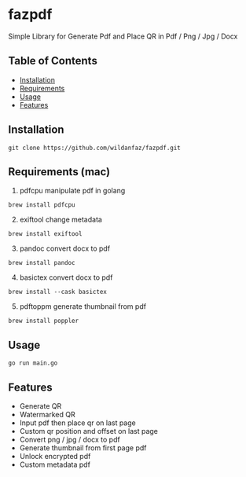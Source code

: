 # fazpdf

Simple Library for Generate Pdf and Place QR in Pdf / Png / Jpg / Docx

## Table of Contents

- [Installation](#installation)
- [Requirements](#requirements)
- [Usage](#usage)
- [Features](#features)

## Installation
```
git clone https://github.com/wildanfaz/fazpdf.git
```

## Requirements (mac)
1. pdfcpu
manipulate pdf in golang
```
brew install pdfcpu
```
2. exiftool
change metadata
```
brew install exiftool
```
3. pandoc
convert docx to pdf
```
brew install pandoc
```
4. basictex
convert docx to pdf
```
brew install --cask basictex
```
5. pdftoppm
generate thumbnail from pdf
```
brew install poppler
```

## Usage
```
go run main.go
```

## Features

- Generate QR
- Watermarked QR
- Input pdf then place qr on last page
- Custom qr position and offset on last page
- Convert png / jpg / docx to pdf
- Generate thumbnail from first page pdf
- Unlock encrypted pdf
- Custom metadata pdf
